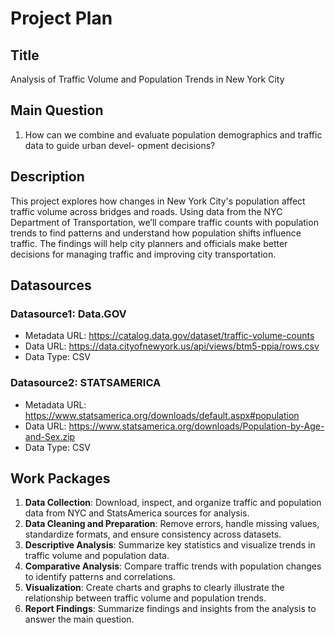 # Project Plan

## Title
Analysis of Traffic Volume and Population Trends in New York City

## Main Question

1. How can we combine and evaluate population demographics and traffic data to guide urban devel- opment decisions?

## Description

This project explores how changes in New York City's population affect traffic volume across bridges and roads. Using data from the NYC Department of Transportation, we’ll compare traffic counts with population trends to find patterns and understand how population shifts influence traffic. The findings will help city planners and officials make better decisions for managing traffic and improving city transportation.

## Datasources

### Datasource1: Data.GOV
* Metadata URL: https://catalog.data.gov/dataset/traffic-volume-counts
* Data URL: https://data.cityofnewyork.us/api/views/btm5-ppia/rows.csv
* Data Type: CSV

### Datasource2: STATSAMERICA
* Metadata URL: https://www.statsamerica.org/downloads/default.aspx#population
* Data URL: https://www.statsamerica.org/downloads/Population-by-Age-and-Sex.zip
* Data Type: CSV


## Work Packages

1. **Data Collection**: Download, inspect, and organize traffic and population data from NYC and StatsAmerica sources for analysis.
2. **Data Cleaning and Preparation**: Remove errors, handle missing values, standardize formats, and ensure consistency across datasets.
3. **Descriptive Analysis**: Summarize key statistics and visualize trends in traffic volume and population data.
4. **Comparative Analysis**: Compare traffic trends with population changes to identify patterns and correlations.
5. **Visualization**:  Create charts and graphs to clearly illustrate the relationship between traffic volume and population trends.
6. **Report Findings**: Summarize findings and insights from the analysis to answer the main question.
